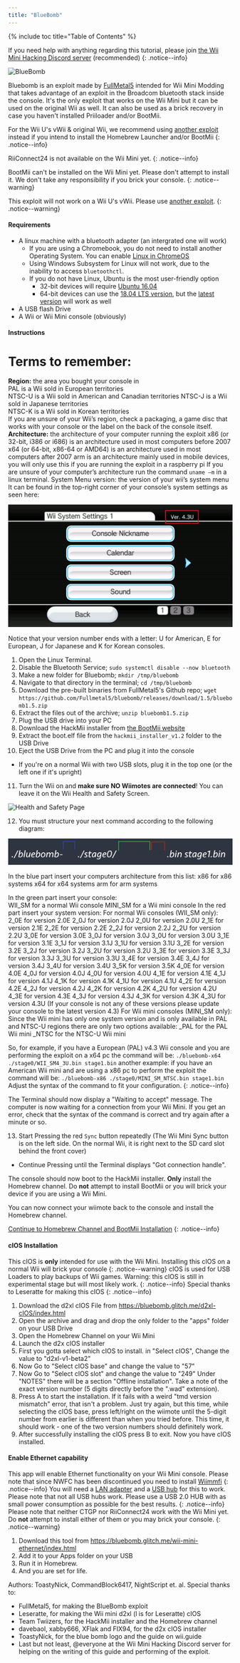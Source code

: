 ```yaml
---
title: "BlueBomb"
---
```


{% include toc title="Table of Contents" %}

If you need help with anything regarding this tutorial, please join [the Wii Mini Hacking Discord server](https://discord.gg/6ryxnkS) (recommended)
{: .notice--info}

![BlueBomb](/images/bluebomb.png)

Bluebomb is an exploit made by [FullMetal5](https://github.com/Fullmetal5/bluebomb/releases) intended for Wii Mini Modding that takes advantage of an exploit in the Broadcom bluetooth stack inside the console. It's the only exploit that works on the Wii Mini but it can be used on the original Wii as well. It can also be used as a brick recovery in case you haven't installed Priiloader and/or BootMii.

For the Wii U's vWii & original Wii, we recommend using [another exploit](/get-started) instead if you intend to install the Homebrew Launcher and/or BootMii
{: .notice--info}

RiiConnect24 is not available on the Wii Mini yet.
{: .notice--info}

BootMii can't be installed on the Wii Mini yet. Please don't attempt to install it. We don't take any responsibility if you brick your console. 
{: .notice--warning}

This exploit will not work on a Wii U's vWii. Please use [another exploit](/get-started).
{: .notice--warning}


#### Requirements
- A linux machine with a bluetooth adapter (an intergrated one will work)
  - If you are using a Chromebook, you do not need to install another Operating System. You can enable [Linux in ChromeOS](https://support.google.com/chromebook/answer/9145439?hl=en)
  - Using Windows Subsystem for Linux will not work, due to the inability to access `bluetoothctl`.
  - If you do not have Linux, Ubuntu is the most user-friendly option
    - 32-bit devices will require [Ubuntu 16.04](http://releases.ubuntu.com/16.04/)
    - 64-bit devices can use the [18.04 LTS version](http://releases.ubuntu.com/bionic/), but the [latest version](https://ubuntu.com/download/desktop) will work as well
- A USB flash Drive
- A Wii or Wii Mini console (obviously)

#### Instructions
# Terms to remember:
  **Region:** the area you bought your console in		
    PAL is a Wii sold in European territories		
    NTSC-U is a Wii sold in American and Canadian territories
		NTSC-J is a Wii sold in Japanese territories		
    NTSC-K is a Wii sold in Korean territories	
    If you are unsure of your Wii’s region, check a packaging, a game disc that works with your console or the label on the back of the console itself.	
  **Architecture:** the architecture of your computer running the exploit
		x86 (or 32-bit, i386 or i686) is an architecture used in most computers before 2007
		x64 (or 64-bit, x86-64 or AMD64) is an architecture used in most computers after 2007
		arm is an architecture mainly used in mobile devices, you will only use this if you are running the exploit in a raspberry pi
	If you are unsure of your computer’s architecture run the command `uname —m` in a linux terminal.
	System Menu version: the version of your wii’s system menu		
  It can be found in the top-right corner of your console’s system settings as seen here:
  
  ![SMVersion](/images/Wii/SMver.png)
  
Notice that your version number ends with a letter: U for American, E for European, J for Japanese and K for Korean consoles.

1. Open the Linux Terminal.
2. Disable the Bluetooth Service; `sudo systemctl disable --now bluetooth`
3. Make a new folder for Bluebomb; `mkdir /tmp/bluebomb`
4. Navigate to that directory in the terminal; `cd /tmp/bluebomb`
5. Download the pre-built binaries from FullMetal5's Github repo; `wget https://github.com/Fullmetal5/bluebomb/releases/download/1.5/bluebomb1.5.zip`
6. Extract the files out of the archive; `unzip bluebomb1.5.zip`
7. Plug the USB drive into your PC
8. Download the HackMii installer from [the BootMii website](https://bootmii.org/download/)
9. Extract the boot.elf file from the `hackmii_installer_v1.2` folder to the USB Drive
10. Eject the USB Drive from the PC and plug it into the console
   - If you're on a normal Wii with two USB slots, plug it in the top one (or the left one if it's upright)
11. Turn the Wii on and **make sure NO Wiimotes are connected**! You can leave it on the Wii Health and Safety Screen.

![Health and Safety Page](/images/Wii/Health_and_Safety_EN.png)

12. You must structure your next command according to the following diagram:

![bb command](/images/Wii/bb_command.png)

In the blue part insert your computers architecture from this list:
	x86 for x86 systems
	x64 for x64 systems
	arm for arm systems

In the green part insert your console:	
  WII_SM for a normal Wii console
	MINI_SM for a Wii mini console
In the red part insert your system version:
	For normal Wii consoles (WII_SM only):
    2_0E for version 2.0E
    2_0J for version 2.0J
    2_0U for version 2.0U
		2_1E for version 2.1E
		2_2E for version 2.2E
		2_2J for version 2.2J
		2_2U for version 2.2U
		3_0E for version 3.0E
		3_0J for version 3.0J
		3_0U for version 3.0U
		3_1E for version 3.1E
		3_1J for version 3.1J
		3_1U for version 3.1U
		3_2E for version 3.2E
		3_2J for version 3.2J
		3_2U for version 3.2U
		3_3E for version 3.3E
		3_3J for version 3.3J
		3_3U for version 3.3U
		3_4E for version 3.4E
		3_4J for version 3.4J
		3_4U for version 3.4U
		3_5K for version 3.5K
		4_0E for version 4.0E
		4_0J for version 4.0J
		4_0U for version 4.0U
		4_1E for version 4.1E
		4_1J for version 4.1J
		4_1K for version 4.1K
		4_1U for version 4.1U
		4_2E for version 4.2E
		4_2J for version 4.2J
		4_2K for version 4.2K
		4_2U for version 4.2U
		4_3E for version 4.3E
		4_3J for version 4.3J
		4_3K for version 4.3K
		4_3U for version 4.3U
		(If your console is not any of these versions please update your console to the latest version 4.3)
	For Wii mini consoles (MINI_SM only):
	Since the Wii mini has only one system version and is only available in PAL and NTSC-U regions there are only two options available:
		_PAL for the PAL Wii mini
		_NTSC for the NTSC-U Wii mini
    
So, for example, if you have a European (PAL) v4.3 Wii console and you are performing the exploit on a x64 pc the command will be:
`./bluebomb-x64 ./stage0/WII_SM4_3U.bin stage1.bin`
another example: if you have an American Wii mini and are using a x86 pc to perform the exploit the command will be:
`./bluebomb-x86 ./stage0/MINI_SM_NTSC.bin stage1.bin`
Adjust the syntax of the command to fit your configuration.
{: .notice--info}

The Terminal should now display a "Waiting to accept" message. The computer is now waiting for a connection from your Wii Mini.
If you get an error, check that the syntax of the command is correct and try again after a minute or so.

13. Start Pressing the red `Sync` button repeatedly (The Wii Mini Sync button is on the left side. On the normal Wii, it is right next to the SD card slot behind the front cover)
   - Continue Pressing until the Terminal displays "Got connection handle".

The console should now boot to the HackMii installer. **Only** install the Homebrew channel. Do **not** attempt to install BootMii or you will brick your device if you are using a Wii Mini.

You can now connect your wiimote back to the console and install the Homebrew channel.

[Continue to Homebrew Channel and BootMii Installation](hbc)
{: .notice--info}

#### cIOS Installation

This cIOS is **only** intended for use with the Wii Mini. Installing this cIOS on a normal Wii will brick your console
{: .notice--warning}
cIOS is used for USB Loaders to play backups of Wii games. Warning: this cIOS is still in experimental stage but will most likely work.
{: .notice--info}
Special thanks to Leseratte for making this cIOS
{: .notice--info}

1. Download the d2xl cIOS File from https://bluebomb.glitch.me/d2xl-cIOS/index.html
1. Open the archive and drag and drop the only folder to the "apps" folder on your USB Drive 
1. Open the Homebrew Channel on your Wii Mini
1. Launch the d2x cIOS installer
1. First you gotta select which cIOS to install. in "Select cIOS", Change the value to "d2xl-v1-beta2"
1. Now Go to "Select cIOS base" and change the value to "57"
1. Now Go to "Select cIOS slot" and change the value to "249"
      Under "NOTES" there will be a section "Offline installation". Take a note of the exact version number (5 digits directly before the ".wad" extension).
1. Press A to start the installation.
       If it fails with a weird "tmd version mismatch" error, that isn't a problem. Just try again, but this time, while selecting the cIOS base, press left/right on the wiimote until the 5-digit number from earlier is different than when you tried before. This time, it should work - one of the two version numbers should definitely work.
1. After successfully installing the cIOS press B to exit. Now you have cIOS installed.

#### Enable Ethernet capability

This app will enable Ethernet functionality on your Wii Mini console. Please note that since NWFC has been discontinued you need to install [Wiimmfi](wiimmfi)
{: .notice--info}
You will need a [LAN adapter](https://www.amazon.com/Ethernet-Adapter-Switch-Wii-Nintendo-WiiU/dp/B07QPRN2VF/) and a [USB hub](https://www.amazon.co.uk/Goobay-Port-Mini-USB-2-0/dp/B005D0H0W8/) for this to work. Please note that not all USB hubs work. Please use a USB 2.0 HUB with as small power consumption as possible for the best results.
{: .notice--info}
Please note that neither CTGP nor RiiConnect24 work with the Wii Mini yet. Do **not** attempt to install either of them or you may brick your console.
{: .notice--warning}

1. Download this tool from https://bluebomb.glitch.me/wii-mini-ethernet/index.html
1. Add it to your Apps folder on your USB
1. Run it in Homebrew.
1. And you are set for life.

Authors: 
ToastyNick, CommandBlock6417, NightScript et. al.
Special thanks to:
* FullMetal5, for making the BlueBomb exploit
* Leseratte, for making the Wii mini d2xl (l is for Leseratte) cIOS
* Team Twiizers, for the HackMii installer and the Homebrew channel
* davebaol, xabby666, XFlak and FIX94, for the d2x cIOS installer
* ToastyNick, for the blue bomb logo and the guide on wii.guide
* Last but not least, @everyone at the Wii Mini Hacking Discord server for helping on the writing of this guide and performing of the exploit.
